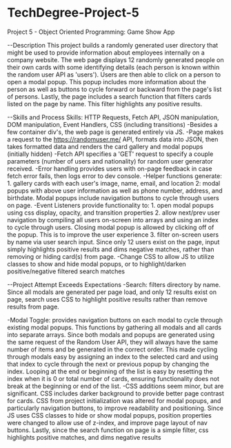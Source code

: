 # TechDegree-Project-5
 Project 5 - Object Oriented Programming: Game Show App

--Description
This project builds a randomly generated user directory that might be used to provide information about employees internally on a company website. The web page displays 12 randomly generated people on their own cards with some identifying details (each person is known within the random user API as 'users'). Users are then able to click on a person to open a modal popup. This popup includes more information about the person as well as buttons to cycle forward or backward from the page's list of persons. Lastly, the page includes a search function that filters cards listed on the page by name. This filter highlights any positive results.

--Skills and Process
Skills: HTTP Requests, Fetch API, JSON manipulation, DOM manipulation, Event Handlers, CSS (including transitions)
-Besides a few container div's, the web page is generated entirely via JS.
-Page makes a request to the https://randomuser.me/ API, formats data into JSON, then takes formatted data and renders the card gallery and modal popups (initially hidden)
-Fetch API specifies a 'GET' request to specify a couple parameters (number of users and nationality) for random user generator received.
-Error handling provides users with on-page feedback in case fetch error fails, then logs error to dev console.
-Helper functions generate: 
    1. gallery cards with each user's image, name, email, and location 
    2: modal popups with above user information as well as phone number, address, and birthdate. Modal popups include navigation buttons to cycle through users on page.
-Event Listeners provide functionality to: 
    1. open modal popups using css display, opacity, and transition properties 
    2. allow next/prev user navigation by compiling all users on-screen into arrays and using an index to cycle through users. Closing modal popup is allowed by clicking off of the popup. This is to improve the user experience
    3. filter on-screen users by name via user search input. Since only 12 users exist on the page, input simply highlights positive results and dims negative matches, rather than removing or hiding card(s) from page. 
-Change CSS to allow JS to utilize classes to show and hide modal popups, or to highlight/darken positive/negative filtered search matches

--Project Attempt
Exceeds Expectations
-Search: filters directory by name. Since all modals are generated per page load, and only 12 results exist on page, search uses CSS to highlight positive results rather than remove results from page.

-Modal Toggle: provides navigation buttons on each modal to cycle through existing modal popups. This functions by gathering all modals and all cards into separate arrays. Since both modals and popups are generated using the same request of the Random User API, they will always have the same number of items and be generated in the correct order. This made cycling through modals easy by assigning an index to the selected card and using that index to cycle through the next or previous popup by changing the index. Looping at the end or beginning of the list is easy by resetting the index when it is 0 or total number of cards, ensuring functionality does not break at the beginning or end of the list.
-CSS additions seem minor, but are significant. CSS includes darker background to provide better page contrast for cards. CSS from project initialization was altered for modal popups, and particularly navigation buttons, to improve readability and positioning. Since JS uses CSS classes to hide or show modal popups, position properties were changed to allow use of z-index, and improve page layout of nav buttons. Lastly, since the search function on page is a simple filter, css highlights positive matches, and dims negative results